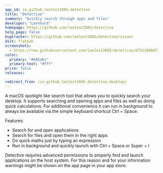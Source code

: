 ```yaml
---
app_id: io.github.leolost2605.detective
title: "Detective"
summary: "Quickly search through apps and files"
developer: "Leonhard"
homepage: https://github.com/leolost2605/detective
help_page: false
bugtracker: https://github.com/leolost2605/detective/issues
dist: flatpak
screenshots:
  - https://raw.githubusercontent.com/leolost2605/detective/d7511080d724dd81fdb430c0bde9d7748654dec5/data/screenshots/Main.png
color:
  primary: "#485a6c"
  primary-text: "#fff"
price: false
releases:

redirect_from: /io.github.leolost2605.detective.desktop/
---
```


<p>
      A macOS spotlight like search tool that allows you to quickly search your desktop. It supports searching and opening apps and files as well as doing quick calculations. For additional convenience it can run in background to always be available via the simple keyboard shortcut Ctrl + Space.
    </p>
<p>Features:</p>
<ul>
<li>Search for and open applications</li>
<li>Search for files and open them in the right apps</li>
<li>Do quick maths just by typing an expression</li>
<li>Run in background and quickly launch with Ctrl + Space or Super + l</li>
</ul>
<p>
      Detective requires advanced permissions to properly find and launch applications on the host system. For this reason and for your information warnings might be shown on the app page in your app store.
    </p>